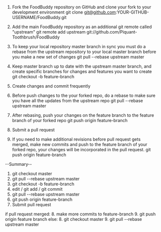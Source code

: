 1. Fork the FoodBuddy repository on GitHub and clone your fork to your development environment
git clone git@github.com:YOUR-GITHUB-USERNAME/FoodBuddy.git

2. Add the main FoodBuddy repository as an additional git remote called "upstream"
git remote add upstream git://github.com/Piquant-Toothbrush/FoodBuddy

3. To keep your local repository master branch in sync you must do a rebase from the upstream repository to your local master branch before you make a new set of changes
git pull --rebase upstream master

4. Keep master branch up to date with the upstream master branch, and create specific branches for changes and features you want to create
git checkout -b feature-branch

5. Create changes and commit frequently

6. Before push changes to the your forked repo, do a rebase to make sure you have all the updates from the upstream repo
git pull --rebase upstream master

7. After rebasing, push your changes on the feature branch to the feature branch of your forked repo
git push origin feature-branch

8. Submit a pull request

9. If you need to make additional revisions before pull request gets merged, make new commits and push to the feature branch of your forked repo, your changes will be incorporated in the pull request.
git push origin feature-branch

--Summary--
1. git checkout master
2. git pull --rebase upstream master
3. git checkout -b feature-branch
4. edit / git add / git commit
5. git pull --rebase upstream master
6. git push origin feature-branch
7. Submit pull request

if pull request merged:
	8. make more commits to feature-branch
	9. git push origin feature branch
else:
	8. git checkout master
	9. git pull --rebase upstream master

